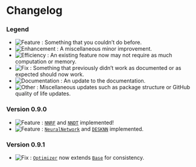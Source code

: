 # Changelog

### Legend

- ![Feature](https://img.shields.io/badge/-Feature-blueviolet?style=flat-square) : Something that you couldn’t do before.
- ![Enhancement](https://img.shields.io/badge/-Enhancement-purple?style=flat-square) : A miscellaneous minor improvement.
- ![Efficiency](https://img.shields.io/badge/-Efficiency-indigo?style=flat-square) : An existing feature now may not require as much computation or memory.
- ![Fix](https://img.shields.io/badge/-Fix-red?style=flat-square) : Something that previously didn’t work as documented or as expected should now work.
- ![Documentation](https://img.shields.io/badge/-Documentation-blue?style=flat-square) : An update to the documentation.
- ![Other](https://img.shields.io/badge/-Other-lightgrey?style=flat-square) : Miscellaneous updates such as package structure or GitHub quality of life updates.

### Version 0.9.0

- ![Feature](https://img.shields.io/badge/-Feature-blueviolet?style=flat-square) :
[`NNRF`](https://github.com/paradoxysm/nnrf/blob/master/nnrf/_nnrf.py) and [`NNDT`](https://github.com/paradoxysm/nnrf/blob/master/nnrf/_nndt.py) implemented!
- ![Feature](https://img.shields.io/badge/-Feature-blueviolet?style=flat-square) : [`NeuralNetwork`](https://github.com/paradoxysm/nnrf/blob/master/nnrf/_nn.py) and [`DESKNN`](https://github.com/paradoxysm/nnrf/blob/master/nnrf/_des_knn.py) implemented.

### Version 0.9.1

- ![Fix](https://img.shields.io/badge/-Fix-red?style=flat-square) : [`Optimizer`](https://github.com/paradoxysm/nnrf/blob/master/nnrf/ml/optimizer.py) now extends [`Base`](https://github.com/paradoxysm/nnrf/blob/master/nnrf/utils/_base.py) for consistency.

